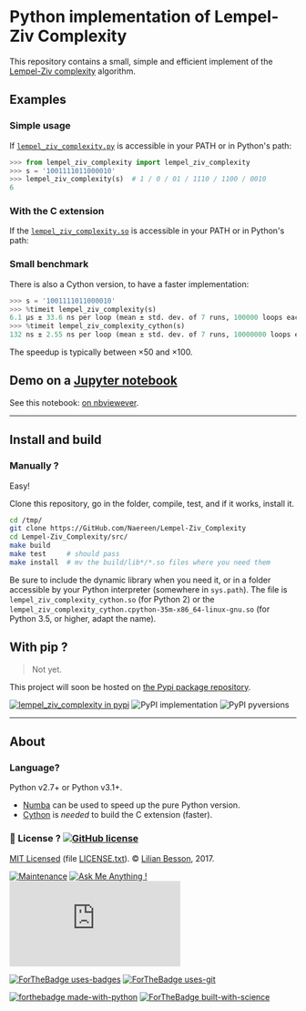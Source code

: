 # Python implementation of Lempel-Ziv Complexity

This repository contains a small, simple and efficient implement of the [Lempel-Ziv complexity](https://en.wikipedia.org/wiki/Lempel-Ziv_complexity) algorithm.

## Examples
### Simple usage
If [`lempel_ziv_complexity.py`](lempel_ziv_complexity.py) is accessible in your PATH or in Python's path:

```python
>>> from lempel_ziv_complexity import lempel_ziv_complexity
>>> s = '1001111011000010'
>>> lempel_ziv_complexity(s)  # 1 / 0 / 01 / 1110 / 1100 / 0010
6
```

### With the C extension
If the [`lempel_ziv_complexity.so`](lempel_ziv_complexity.pyx) is accessible in your PATH or in Python's path:


### Small benchmark
There is also a Cython version, to have a faster implementation:
```python
>>> s = '1001111011000010'
>>> %timeit lempel_ziv_complexity(s)
6.1 µs ± 33.6 ns per loop (mean ± std. dev. of 7 runs, 100000 loops each)
>>> %timeit lempel_ziv_complexity_cython(s)
132 ns ± 2.55 ns per loop (mean ± std. dev. of 7 runs, 10000000 loops each)
```
The speedup is typically between ×50 and ×100.

## Demo on a [Jupyter notebook](https://www.Jupyter.org/)
See this notebook: [on nbviewever](https://Nbviewer.Jupyter.org/github/Naereen/Lempel-Ziv_Complexity/Short_study_of_the_Lempel-Ziv_complexity.ipynb).

----

## Install and build
### Manually ?
Easy!

Clone this repository, go in the folder, compile, test, and if it works, install it.

```bash
cd /tmp/
git clone https://GitHub.com/Naereen/Lempel-Ziv_Complexity
cd Lempel-Ziv_Complexity/src/
make build
make test     # should pass
make install  # mv the build/lib*/*.so files where you need them
```

Be sure to include the dynamic library when you need it, or in a folder accessible by your Python interpreter (somewhere in `sys.path`).
The file is `lempel_ziv_complexity_cython.so` (for Python 2) or the `lempel_ziv_complexity_cython.cpython-35m-x86_64-linux-gnu.so` (for Python 3.5, or higher, adapt the name).

## With pip ?
> Not yet.

This project will soon be hosted on [the Pypi package repository](https://pypi.python.org/pypi/lempel_ziv_complexity).

[![lempel_ziv_complexity in pypi](https://img.shields.io/pypi/v/lempel_ziv_complexity.svg)](https://pypi.python.org/pypi/lempel_ziv_complexity)
![PyPI implementation](https://img.shields.io/pypi/implementation/lempel_ziv_complexity.svg)
![PyPI pyversions](https://img.shields.io/pypi/pyversions/lempel_ziv_complexity.svg)

----

## About
### Language?
Python v2.7+ or Python v3.1+.

- [Numba](http://numba.pydata.org/) can be used to speed up the pure Python version.
- [Cython](http://cython.org/) is *needed* to build the C extension (faster).

### :scroll: License ? [![GitHub license](https://img.shields.io/github/license/Naereen/Lempel-Ziv_Complexity.svg)](https://github.com/Naereen/badges/blob/master/LICENSE)
[MIT Licensed](https://lbesson.mit-license.org/) (file [LICENSE.txt](LICENSE.txt)).
© [Lilian Besson](https://GitHub.com/Naereen), 2017.

[![Maintenance](https://img.shields.io/badge/Maintained%3F-yes-green.svg)](https://GitHub.com/Naereen/Lempel-Ziv_Complexity/graphs/commit-activity)
[![Ask Me Anything !](https://img.shields.io/badge/Ask%20me-anything-1abc9c.svg)](https://GitHub.com/Naereen/ama)
[![Analytics](https://ga-beacon.appspot.com/UA-38514290-17/github.com/Naereen/Lempel-Ziv_Complexity/README.md?pixel)](https://GitHub.com/Naereen/Lempel-Ziv_Complexity/)

[![ForTheBadge uses-badges](http://ForTheBadge.com/images/badges/uses-badges.svg)](http://ForTheBadge.com)
[![ForTheBadge uses-git](http://ForTheBadge.com/images/badges/uses-git.svg)](https://GitHub.com/)

[![forthebadge made-with-python](http://ForTheBadge.com/images/badges/made-with-python.svg)](https://www.python.org/)
[![ForTheBadge built-with-science](http://ForTheBadge.com/images/badges/built-with-science.svg)](https://GitHub.com/Naereen/)
